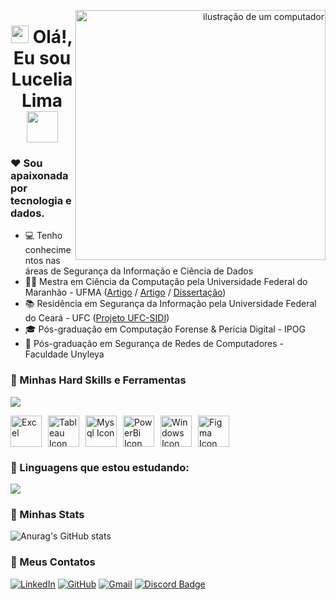 <p align="right">
  <img src="https://media.giphy.com/media/paTz7UZbPfTZFRYnnB/giphy.gif"1622566380" alt="ilustração de um computador" min-width="400px" max-width="400px" width="400px" align="right">
</p>




<h1 align="center">
<img src="https://media.giphy.com/media/hvRJCLFzcasrR4ia7z/giphy.gif" width="28">
Olá!, Eu sou Lucelia Lima<img src="https://media.giphy.com/media/kMbO7PDtEDB3nebirI/giphy.gif" width="50">
</h1>


### ❤️ Sou apaixonada por tecnologia e dados.

- 💻 Tenho conhecimentos nas áreas de Segurança da Informação e Ciência de Dados
- 👩‍🎓 Mestra em Ciência da Computação pela Universidade Federal do Maranhão - UFMA ([Artigo](https://sol.sbc.org.br/index.php/sbsi_estendido/article/view/21602) / [Artigo](https://ojs.observatoriolatinoamericano.com/ojs/index.php/olel/article/view/3352) / [Dissertação](https://tedebc.ufma.br/jspui/handle/tede/4731)) 
 - 📚 Residência em Segurança da Informação pela Universidade Federal do Ceará - UFC ([Projeto UFC-SIDI](https://github.com/Projeto-UFC-SiDi/projeto-ufc-sidi))
 - 🎓 Pós-graduação em Computação Forense & Perícia Digital - IPOG
 - 📒 Pós-graduação em Segurança de Redes de Computadores - Faculdade Unyleya


### 🚀 Minhas Hard Skills e Ferramentas

<p align="left">
  <a href="https://skillicons.dev">
    <img src="https://skillicons.dev/icons?i=python,postgres,git,aws,github,linux,powershell,vscode,notion,sklearn" />
  </a>
</p>

<!--![SQLServer](https://img.shields.io/badge/SQLServer-%23DB2A20.svg?style=flat-square&labelColor=%23414141&logo=microsoftsqlserver&logoColor=white)-->


<div style="display: flex; align-items: center; gap: 10px;">
  <img src="https://img.icons8.com/?size=100&id=UECmBSgBOvPT&format=png&color=000000" alt="Excel" width="50">
  <img src="https://img.icons8.com/?size=100&id=9Kvi1p1F0tUo&format=png&color=000000" alt="Tableau Icon" width="50">
  <img src="https://img.icons8.com/?size=100&id=UFXRpPFebwa2&format=png&color=000000" alt="Mysql Icon" width="50">
  <img src="https://img.icons8.com/?size=100&id=3sGOUDo9nJ4k&format=png&color=000000" alt="PowerBi Icon" width="50">
  <img src="https://img.icons8.com/?size=100&id=TuXN3JNUBGOT&format=png&color=000000" alt="Windows Icon" width="50">
  <img src="https://img.icons8.com/?size=100&id=W0YEwBDDfTeu&format=png&color=000000" alt="Figma Icon" width="50">
</div>





          
### 📕 Linguagens que estou estudando:

<p align="left">
  <a href="https://skillicons.dev">
    <img src="https://skillicons.dev/icons?i=javascript,java,r,mongodb" />
  </a>
</p>
          
          
  
### 📌 Minhas Stats
![Anurag's GitHub stats](https://github-readme-stats.vercel.app/api?username=LuceliaLima&show_icons=true&theme=radical)



### 📱 Meus Contatos

[![LinkedIn](https://img.shields.io/badge/LinkedIn-0077B5?style=for-the-badge&logo=linkedin&logoColor=white)](https://www.linkedin.com/in/lucelialima/)
[![GitHub](https://img.shields.io/badge/GitHub-000?style=for-the-badge&logo=github&logoColor=30A3DC)](https://github.com/LuceliaLima)
[![Gmail](https://img.shields.io/badge/-celia.lsouza@gmail.com-c14438?style=flat-square&logo=Gmail&logoColor=white&link=mailto:celia.lsouza@gmail.com)](mailto:celia.lsouza@gmail.com)
[![Discord Badge](https://img.shields.io/badge/Discord-5865F2?style=for-the-badge&logo=discord&logoColor=white)](https://discord.gg/975867179989889054)





<!--
**LuceliaLima/LuceliaLima** is a ✨ _special_ ✨ repository because its `README.md` (this file) appears on your GitHub profile.

Here are some ideas to get you started:

- 🔭 I’m currently working on ...
- 🌱 I’m currently learning ...
- 👯 I’m looking to collaborate on ...
- 🤔 I’m looking for help with ...
- 💬 Ask me about ...
- 📫 How to reach me: ...
- 😄 Pronouns: ...
- ⚡ Fun fact: ...
-->
